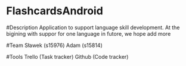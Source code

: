 # FlashcardsAndroid

#Description
  Application to support language skill development. At the bigining with suppor for one language in futore, we hope add more
  
 #Team 
  Sławek (s15976) Adam (s15814)
  
  #Tools 
    Trello (Task tracker) Github (Code tracker) 
